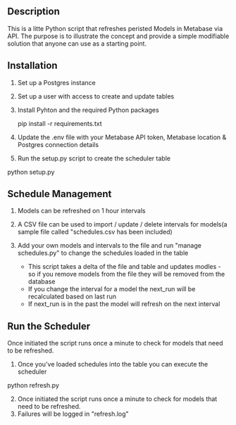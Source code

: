 ## Description

This is a litte Python script that refreshes peristed Models in Metabase via API. The purpose is to illustrate the concept and provide a simple modifiable solution that anyone can use as a starting point.


## Installation

1. Set up a Postgres instance
2. Set up a user with access to create and update tables
3. Install Pyhton and the required Python packages

    pip install -r requirements.txt

4. Update the .env file with your Metabase API token, Metabase location & Postgres connection details
5. Run the setup.py script to create the scheduler table

python setup.py


## Schedule Management

1. Models can be refreshed on 1 hour intervals
2. A CSV file can be used to import / update / delete intervals for models(a sample file called "schedules.csv has been included)
3. Add your own models and intervals to the file and run "manage schedules.py" to change the schedules loaded in the table

	- This script takes a delta of the file and table and updates modles - so if you remove models from the file they will be removed from the database
	- If you change the interval for a model the next_run will be recalculated based on last run
	- If next_run is in the past the model will refresh on the next interval
	
## Run the Scheduler

Once initiated the script runs once a minute to check for models that need to be refreshed.

1. Once you've loaded schedules into the table you can execute the scheduler

python refresh.py

2. Once initiated the script runs once a minute to check for models that need to be refreshed.
3. Failures will be logged in "refresh.log"

